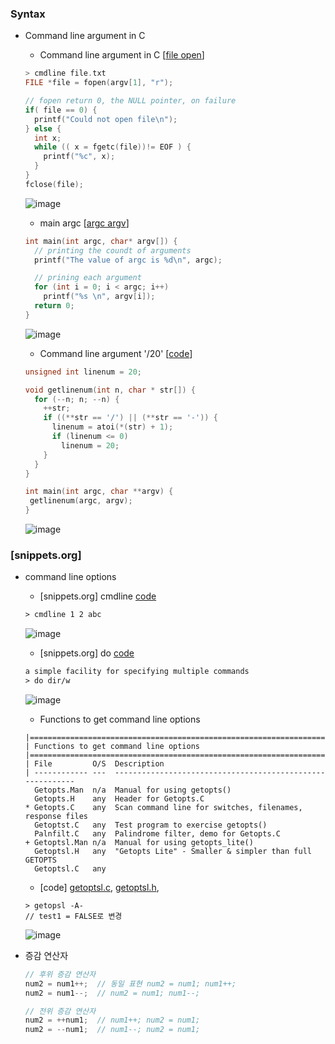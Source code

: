 ### Syntax
* Command line argument in C
    * Command line argument in C [[file open](https://github.com/csbyun-data/C-Pro/blob/main/chap01/Syntax/arg_file_open.c)]
    ```c
    > cmdline file.txt
    FILE *file = fopen(argv[1], "r");

    // fopen return 0, the NULL pointer, on failure
    if( file == 0) {
      printf("Could not open file\n");
    } else {
      int x;
      while (( x = fgetc(file))!= EOF ) {
        printf("%c", x);
      }
    }
    fclose(file);
    ```
    ![image](https://github.com/user-attachments/assets/c2b81abd-95a5-4f10-ad37-e91ad2fc899c)

    
    * main argc [[argc argv](https://github.com/csbyun-data/C-Pro/blob/main/chap01/Syntax/main_argc.c)]
    ```c
    int main(int argc, char* argv[]) {
      // printing the coundt of arguments
      printf("The value of argc is %d\n", argc);

      // prining each argument
      for (int i = 0; i < argc; i++)
        printf("%s \n", argv[i]);
      return 0;
    }
    ```
    ![image](https://github.com/user-attachments/assets/e5b98ca0-675c-40d3-a996-0efb67329a7e)


    
    * Command line argument '/20' [[code]()]
    ```c
    unsigned int linenum = 20;

    void getlinenum(int n, char * str[]) {
      for (--n; n; --n) {
        ++str;
        if ((**str == '/') || (**str == '-')) {
          linenum = atoi(*(str) + 1);
          if (linenum <= 0)
            linenum = 20;
        }
      }
    }
   
   int main(int argc, char **argv) {
     getlinenum(argc, argv);
   }
   ```
    ![image](https://github.com/user-attachments/assets/b63f8fb0-85b5-40b5-bb70-0963a1cc3cf8)  


### [snippets.org]
* command line options
   * [snippets.org] cmdline [code](https://github.com/csbyun-data/C-Pro/blob/main/chap01/Syntax/cmdline.c)
   ```txt
   > cmdline 1 2 abc
   ```
   ![image](https://github.com/user-attachments/assets/87784b32-e090-4ad0-9319-45c84e13df33)

   * [snippets.org] do [code](https://github.com/csbyun-data/C-Pro/blob/main/chap01/Syntax/do.c)
   ```txt
   a simple facility for specifying multiple commands
   > do dir/w
   ```
   ![image](https://github.com/user-attachments/assets/08487916-a36b-42ad-964b-4932c9ef1f2f)

   *  Functions to get command line options
   ```
   |=============================================================================
   | Functions to get command line options
   |=============================================================================
   | File         O/S  Description
   | ------------ ---  ----------------------------------------------------------
     Getopts.Man  n/a  Manual for using getopts()
     Getopts.H    any  Header for Getopts.C
   * Getopts.C    any  Scan command line for switches, filenames, response files
     Getoptst.C   any  Test program to exercise getopts()
     Palnfilt.C   any  Palindrome filter, demo for Getopts.C
   + Getoptsl.Man n/a  Manual for using getopts_lite()
     Getoptsl.H   any  "Getopts Lite" - Smaller & simpler than full GETOPTS
     Getoptsl.C   any
   ```
   * [code] [getoptsl.c](https://github.com/csbyun-data/C-Pro/blob/main/chap01/Syntax/getoptsl.c), [getoptsl.h](https://github.com/csbyun-data/C-Pro/blob/main/chap01/Syntax/getoptsl.h),
   ```
   > getopsl -A-
   // test1 = FALSE로 변경
   ```
   ![image](https://github.com/user-attachments/assets/bb43693a-d511-4834-9773-2ad02825a22e)

   
  

* 증감 연산자
    ```c
    // 후위 증감 연산자
    num2 = num1++;  // 동일 표현 num2 = num1; num1++;
    num2 = num1--;  // num2 = num1; num1--;
  
    // 전위 증감 연산자
    num2 = ++num1;  // num1++; num2 = num1;
    num2 = --num1;  // num1--; num2 = num1;
    ```
